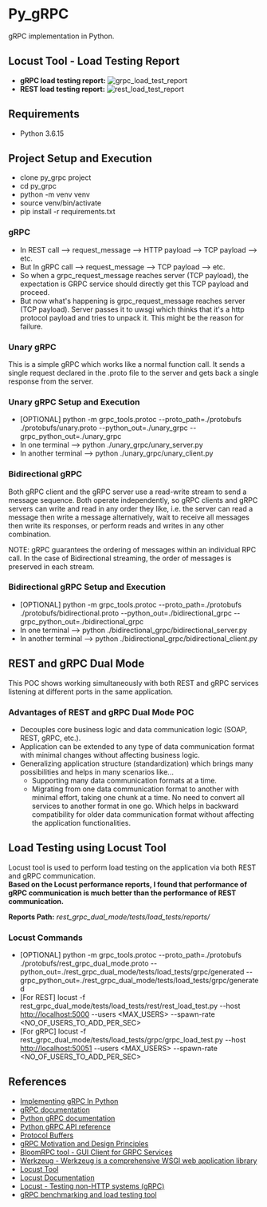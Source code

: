# Py_gRPC

gRPC implementation in Python.

## Locust Tool - Load Testing Report

- **gRPC load testing report:**
  ![grpc_load_test_report](media/grpc_load_test_report.png)
- **REST load testing report:**
  ![rest_load_test_report](media/rest_load_test_report.png)

## Requirements

- Python 3.6.15

## Project Setup and Execution

- clone py_grpc project
- cd py_grpc
- python -m venv venv
- source venv/bin/activate
- pip install -r requirements.txt

### gRPC

- In REST call --> request_message --> HTTP payload --> TCP payload --> etc.
- But In gRPC call --> request_message --> TCP payload --> etc.
- So when a grpc_request_message reaches server (TCP payload), the expectation is GRPC service should directly get this TCP payload and proceed.
- But now what's happening is grpc_request_message reaches server (TCP payload). Server passes it to uwsgi which thinks that it's a http protocol payload and tries to unpack it. This might be the reason for failure.

### Unary gRPC

This is a simple gRPC which works like a normal function call. It sends a single request declared in the .proto file to the server and gets back a single response from the server.

### Unary gRPC Setup and Execution

- [OPTIONAL] python -m grpc_tools.protoc --proto_path=./protobufs ./protobufs/unary.proto --python_out=./unary_grpc --grpc_python_out=./unary_grpc
- In one terminal --> python ./unary_grpc/unary_server.py
- In another terminal --> python ./unary_grpc/unary_client.py

### Bidirectional gRPC

Both gRPC client and the gRPC server use a read-write stream to send a message sequence. Both operate independently, so gRPC clients and gRPC servers can write and read in any order they like, i.e. the server can read a message then write a message alternatively, wait to receive all messages then write its responses, or perform reads and writes in any other combination.

NOTE: gRPC guarantees the ordering of messages within an individual RPC call. In the case of Bidirectional streaming, the order of messages is preserved in each stream.

### Bidirectional gRPC Setup and Execution

- [OPTIONAL] python -m grpc_tools.protoc --proto_path=./protobufs ./protobufs/bidirectional.proto --python_out=./bidirectional_grpc --grpc_python_out=./bidirectional_grpc
- In one terminal --> python ./bidirectional_grpc/bidirectional_server.py
- In another terminal --> python ./bidirectional_grpc/bidirectional_client.py

## REST and gRPC Dual Mode

This POC shows working simultaneously with both REST and gRPC services listening at different ports in the same application.

### Advantages of REST and gRPC Dual Mode POC

- Decouples core business logic and data communication logic (SOAP, REST, gRPC, etc.).
- Application can be extended to any type of data communication format with minimal changes without affecting business logic.
- Generalizing application structure (standardization) which brings many possibilities and helps in many scenarios like...
  - Supporting many data communication formats at a time.
  - Migrating from one data communication format to another with minimal effort, taking one chunk at a time. No need to convert all services to another format in one go. Which helps in backward compatibility for older data communication format without affecting the application functionalities.

## Load Testing using Locust Tool

Locust tool is used to perform load testing on the application via both REST and gRPC communication.  
**Based on the Locust performance reports, I found that performance of gRPC communication is much better than the performance of REST communication.**

**Reports Path:** _rest_grpc_dual_mode/tests/load_tests/reports/_

### Locust Commands

- [OPTIONAL] python -m grpc_tools.protoc --proto_path=./protobufs ./protobufs/rest_grpc_dual_mode.proto --python_out=./rest_grpc_dual_mode/tests/load_tests/grpc/generated --grpc_python_out=./rest_grpc_dual_mode/tests/load_tests/grpc/generated
- [For REST] locust -f rest_grpc_dual_mode/tests/load_tests/rest/rest_load_test.py --host <http://localhost:5000> --users <MAX_USERS> --spawn-rate <NO_OF_USERS_TO_ADD_PER_SEC>
- [For gRPC] locust -f rest_grpc_dual_mode/tests/load_tests/grpc/grpc_load_test.py --host <http://localhost:50051> --users <MAX_USERS> --spawn-rate <NO_OF_USERS_TO_ADD_PER_SEC>

## References

- [Implementing gRPC In Python](https://www.velotio.com/engineering-blog/grpc-implementation-using-python)
- [gRPC documentation](https://grpc.io/docs/what-is-grpc/)
- [Python gRPC documentation](https://grpc.io/docs/languages/python/)
- [Python gRPC API reference](https://grpc.github.io/grpc/python/)
- [Protocol Buffers](https://developers.google.com/protocol-buffers)
- [gRPC Motivation and Design Principles](https://www.grpc.io/blog/principles/)
- [BloomRPC tool - GUI Client for GRPC Services](https://appimage.github.io/BloomRPC/)
- [Werkzeug - Werkzeug is a comprehensive WSGI web application library](https://werkzeug.palletsprojects.com/en/2.0.x/)
- [Locust Tool](https://locust.io/)
- [Locust Documentation](http://docs.locust.io/en/stable/#)
- [Locust - Testing non-HTTP systems (gRPC)](https://docs.locust.io/en/latest/testing-other-systems.html#)
- [gRPC benchmarking and load testing tool](https://ghz.sh/)

